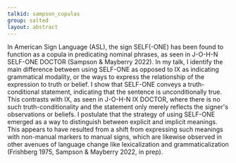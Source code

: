 ```yaml
---
talkid: sampson_copulas
group: salted
layout: abstract
---
```


In American Sign Language (ASL), the sign SELF(-ONE) has been found to function as a copula in predicating nominal phrases, as seen in J-O-H-N SELF-ONE DOCTOR (Sampson & Mayberry 2022). In my talk, I identify the main difference between using SELF-ONE as opposed to IX as indicating grammatical modality, or the ways to express the relationship of the expression to truth or belief. I show that SELF-ONE conveys a truth-conditional statement, indicating that the sentence is unconditionally true. This contrasts with IX, as seen in J-O-H-N IX DOCTOR, where there is no such truth-conditionality and the statement only merely reflects the signer's observations or beliefs. I postulate that the strategy of using SELF-ONE emerged as a way to distinguish between explicit and implicit meanings. This appears to have resulted from a shift from expressing such meanings with non-manual markers to manual signs, which are likewise observed in other avenues of language change like lexicalization and grammaticalization (Frishberg 1975, Sampson & Mayberry 2022, in prep).